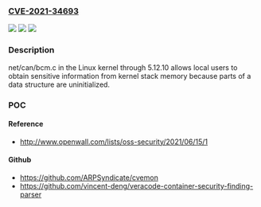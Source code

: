 ### [CVE-2021-34693](https://cve.mitre.org/cgi-bin/cvename.cgi?name=CVE-2021-34693)
![](https://img.shields.io/static/v1?label=Product&message=n%2Fa&color=blue)
![](https://img.shields.io/static/v1?label=Version&message=n%2Fa&color=blue)
![](https://img.shields.io/static/v1?label=Vulnerability&message=n%2Fa&color=brighgreen)

### Description

net/can/bcm.c in the Linux kernel through 5.12.10 allows local users to obtain sensitive information from kernel stack memory because parts of a data structure are uninitialized.

### POC

#### Reference
- http://www.openwall.com/lists/oss-security/2021/06/15/1

#### Github
- https://github.com/ARPSyndicate/cvemon
- https://github.com/vincent-deng/veracode-container-security-finding-parser

